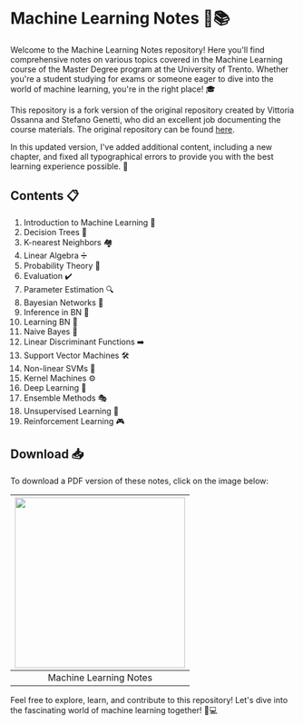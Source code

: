 # Machine Learning Notes 🤖📚

Welcome to the Machine Learning Notes repository! Here you'll find comprehensive notes on various topics covered in the Machine Learning course of the Master Degree program at the University of Trento. Whether you're a student studying for exams or someone eager to dive into the world of machine learning, you're in the right place! 🎓

This repository is a fork version of the original repository created by Vittoria Ossanna and Stefano Genetti, who did an excellent job documenting the course materials. The original repository can be found [here](https://github.com/StefanoGenettiUniTN/MachineLearning_Passerini).

In this updated version, I've added additional content, including a new chapter, and fixed all typographical errors to provide you with the best learning experience possible. 🚀

## Contents 📋

1. Introduction to Machine Learning 🤖
2. Decision Trees 🌳
3. K-nearest Neighbors 🏘️
4. Linear Algebra ➗
5. Probability Theory 🎲
6. Evaluation ✔️
7. Parameter Estimation 🔍
8. Bayesian Networks 🔄
9. Inference in BN 🧮
10. Learning BN 📖
11. Naive Bayes 🤞
12. Linear Discriminant Functions ➡️
13. Support Vector Machines 🛠️
14. Non-linear SVMs 🔄
15. Kernel Machines ⚙️
16. Deep Learning 🧠
17. Ensemble Methods 🎭
18. Unsupervised Learning 🧩
19. Reinforcement Learning 🎮

## Download 📥

To download a PDF version of these notes, click on the image below:

|<a href="https://github.com/federicobrancasi/MachineLearningNotes/blob/main/images/MachineLearningNotesCover.jpg"><img src="https://github.com/federicobrancasi/MachineLearningNotes/blob/main/images/MachineLearningNotesCover.jpg" width="300"/></a>|
|:--:|
|Machine Learning Notes|

Feel free to explore, learn, and contribute to this repository! Let's dive into the fascinating world of machine learning together! 🤗💻
